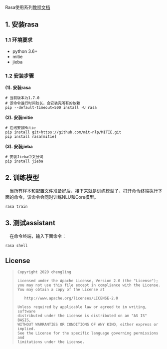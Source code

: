 Rasa使用系列[教程文档](http://bluecollarhub.cn/?categoryId=80)

## 1. 安装rasa
### 1.1 环境要求
- python 3.6+
- mitie
- jieba
### 1.2 安装步骤
**(1). 安装rasa**
```shell
# 当前版本为1.7.0
# 该命令运行时间较长，会安装完所有的依赖
pip --default-timeout=500 install -U rasa
```
**(2). 安装mitie**
```shell
# 在线安装Mitie
pip install git+https://github.com/mit-nlp/MITIE.git
pip install rasa[mitie]
```

**(3). 安装jieba**  
```shell
# 安装Jieba中文分词
pip install jieba
```

## 2. 训练模型  
&emsp;当所有样本和配置文件准备好后，接下来就是训练模型了，打开命令终端执行下面的命令，该命令会同时训练NLU和Core模型。
```shell
rasa train
```

## 3. 测试assistant
&emsp;在命令终端，输入下面命令：

```shell
rasa shell
```

## License
> ```
> Copyright 2020 chengling
> 
> Licensed under the Apache License, Version 2.0 (the "License");
> you may not use this file except in compliance with the License.
> You may obtain a copy of the License at
> 
>    http://www.apache.org/licenses/LICENSE-2.0
> 
> Unless required by applicable law or agreed to in writing, software
> distributed under the License is distributed on an "AS IS" BASIS,
> WITHOUT WARRANTIES OR CONDITIONS OF ANY KIND, either express or implied.
> See the License for the specific language governing permissions and
> limitations under the License.
> ```

